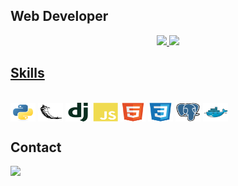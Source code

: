 
Web Developer
-------------
<div align="center">
  <a href="https://github.com/rarorza">
  <img height="165em" src="https://github-readme-stats.vercel.app/api?username=rarorza&show_icons=true&count_private=true&hide_border=true&title_color=ccc&icon_color=6b1515&text_color=ccc&bg_color=22272e"/>
  <img height="165em" src="https://github-readme-stats.vercel.app/api/top-langs/?username=rarorza&layout=compact&hide_border=true&title_color=ccc&text_color=ccc&bg_color=22272e&hide=lua,html,css,mako"/>
</div>

## Skills
<div style="display: inline-block"><br>
  <a href="https://www.python.org/" target="_blank" rel="noreferrer"><img align="center" alt="rarorza-Python" height="30" width="40" src="https://raw.githubusercontent.com/devicons/devicon/master/icons/python/python-original.svg"></a>
  <a href="https://flask.palletsprojects.com/" target="_blank" rel="noreferrer"><img align="center" alt="rarorza-Flask" height="30" width="40" src="https://raw.githubusercontent.com/devicons/devicon/master/icons/flask/flask-original.svg"></a>
  <a href="https://www.djangoproject.com/" target="_blank" rel="noreferrer"><img align="center" alt="rarorza-Django" height="30" width="40" src="https://github.com/devicons/devicon/blob/master/icons/django/django-plain.svg"></a>
<!--   <a href="https://www.python.org/" target="_blank" rel="noreferrer"><img align="center" alt="rarorza-Python" height="30" width="40" src="https://raw.githubusercontent.com/devicons/devicon/master/icons/java/java-original.svg"></a> -->
  <a href="https://developer.mozilla.org/en-US/docs/Web/JavaScript/" target="_blank" rel="noreferrer"><img align="center" alt="rarorza-Js" height="30" width="40" src="https://raw.githubusercontent.com/devicons/devicon/master/icons/javascript/javascript-plain.svg"></a>  
  <a href="https://developer.mozilla.org/en-US/docs/Web/html" target="_blank" rel="noreferrer"><img align="center" alt="rarorza-HTML" height="30" width="40" src="https://raw.githubusercontent.com/devicons/devicon/master/icons/html5/html5-original.svg"></a>  
  <a href="https://developer.mozilla.org/en-US/docs/Web/css" target="_blank" rel="noreferrer"><img align="center" alt="rarorza-CSS" height="30" width="40" src="https://raw.githubusercontent.com/devicons/devicon/master/icons/css3/css3-original.svg"></a>  
  <a href="https://www.postgresql.org/" target="_blank" rel="noreferrer"><img align="center" alt="rarorza-PostgreSQL" height="30" width="40" src="https://raw.githubusercontent.com/devicons/devicon/master/icons/postgresql/postgresql-original.svg"></a>
  <a href="https://www.docker.com/" target="_blank" rel="noreferrer"><img align="center" alt="rarorza-Docker" height="30" width="40" src="https://raw.githubusercontent.com/devicons/devicon/master/icons/docker/docker-original.svg"></a>
</div>

## Contact
<div> 
  <a href="https://linkedin.com/in/rarorza" target="_blank" rel="noreferrer"><img src="https://img.shields.io/badge/-LinkedIn-%230077B5?style=for-the-badge&logo=linkedin&logoColor=white" target="_blank"></a> 
 </div>
